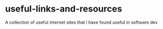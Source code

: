 # useful-links-and-resources
 A collection of useful internet sites that l have found useful in software dev
